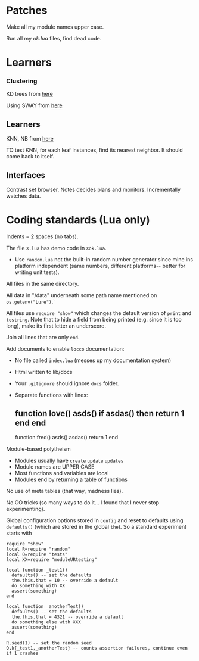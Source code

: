 # Patches

Make all my module names upper case.

Run all my *ok.lua* files, find dead code.

# Learners

### Clustering

KD trees from [here](http://scipy-cookbook.readthedocs.io/items/KDTree_example.html)

Using SWAY from [here](https://github.com/txt/ase16/blob/master/src/ase.py#L1100,L1135)

## Learners

KNN, NB from [here](https://github.com/txt/ase16/blob/master/src/ase.py#L917,L955)

TO test KNN, for each leaf instances, find its nearest neighbor. It should come back to itself.

## Interfaces

Contrast set browser. Notes decides plans and monitors. Incrementally watches data.

# Coding standards (Lua only)

Indents = 2 spaces (no tabs).

The file `X.lua` has demo code in `Xok.lua`.
- Use `random.lua` not the built-in random number generator since mine ins platform independent
  (same numbers, different platforms-- better for writing unit tests).

All files in the same directory.

All data in "/data" underneath some path name mentioned on `os.getenv("Lure")`.`

All files use `require "show"` which changes the default version of `print` and `tostring`. Note
that to hide a field from being printed (e.g. since it is too long), make its first letter an underscore.

Join all lines that are only  `end`.

Add documents to enable `locco` documentation:

- No file called `index.lua` (messes up my documentation system)
- Html written to lib/docs
- Your `.gitignore` should ignore `docs` folder.
- Separate functions with lines:


     function love()
       asds()
       if asdas() then
         return 1 end end
     --------------------------
     function fred()
       asds()
       asdas()
       return 1 end

Module-based polytheism

- Modules usually have `create` `update` `updates`
- Module names are UPPER CASE
- Most functions and variables are local
- Modules end by returning a table of functions

No use of meta tables (that way, madness lies).

No OO tricks (so many ways to do it... I found that I never stop experimenting).

Global configuration options stored in `config` and reset to defaults using `defaults()`
(which are stored in the global `the`). So
a standard experiment starts with

    require "show"
    local R=require "random"
    local O=require "tests"
    local XX=require "moduleURtesting"

    local function _test1()
      defaults() -- set the defaults
      the.this.that = 10 -- override a default
      do something with XX
      assert(something)
    end 

    local function _anotherTest()
      defaults() -- set the defaults
      the.this.that = 4321 -- override a default
      do something else with XXX
      assert(something)
    end 

    R.seed(1) -- set the random seed
    O.k{_test1,_anotherTest} -- counts assertion failures, continue even if 1 crashes
